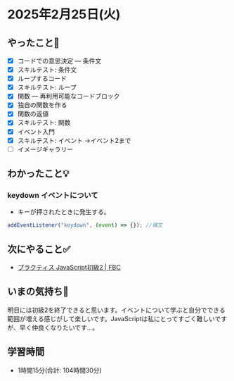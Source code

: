 # 2025年2月25日(火)

## やったこと📝
- [x] コードでの意思決定 — 条件文
- [x] スキルテスト: 条件文
- [x] ループするコード
- [x] スキルテスト: ループ
- [x] 関数 — 再利用可能なコードブロック
- [x] 独自の関数を作る
- [x] 関数の返値
- [x] スキルテスト: 関数
- [x] イベント入門　
- [x] スキルテスト: イベント →イベント2まで
- [ ] イメージギャラリー

## わかったこと💡
### keydown イベントについて
- キーが押されたときに発生する。
 ```javascript
addEventListener("keydown", (event) => {}); //構文
```
## 次にやること✅
- [プラクティス JavaScript初級2 \| FBC](https://bootcamp.fjord.jp/practices/275)

## いまの気持ち🫶
明日には初級2を終了できると思います。イベントについて学ぶと自分でできる範囲が増える感じがして楽しいです。JavaScriptは私にとってすごく難しいですが、早く仲良くなりたいです…。

## 学習時間
- 1時間15分(合計: 104時間30分)